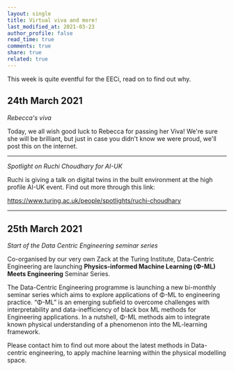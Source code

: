 ```yaml
---
layout: single
title: Virtual viva and more!
last_modified_at: 2021-03-23
author_profile: false
read_time: true
comments: true
share: true
related: true
---
```


This week is quite eventful for the EECi, read on to find out why.


## 24th March 2021

*Rebecca's viva*

Today, we all wish good luck to Rebecca for passing her Viva! We're sure she will be brilliant, but just in case you didn't know we were proud, we'll post this on the internet.

---------------------

*Spotlight on Ruchi Choudhary for AI-UK*

Ruchi is giving a talk on digital twins in the built environment at the high profile AI-UK event. Find out more through this link:

https://www.turing.ac.uk/people/spotlights/ruchi-choudhary

---------------------

## 25th March 2021

*Start of the Data Centric Engineering seminar series*

Co-organised by our very own Zack at the Turing Institute, Data-Centric Engineering are launching **Physics-informed Machine Learning (Φ-ML) Meets Engineering** Seminar Series.

The Data-Centric Engineering programme is launching a new bi-monthly seminar series which aims to explore applications of Φ-ML to engineering practice. “Φ-ML” is an emerging subfield to overcome challenges with interpretability and data-inefficiency of black box ML methods for Engineering applications. In a nutshell, Φ-ML methods aim to integrate known physical understanding of a phenomenon into the ML-learning framework.

Please contact him to find out more about the latest methods in Data-centric engineering, to apply machine learning within the physical modelling space.
